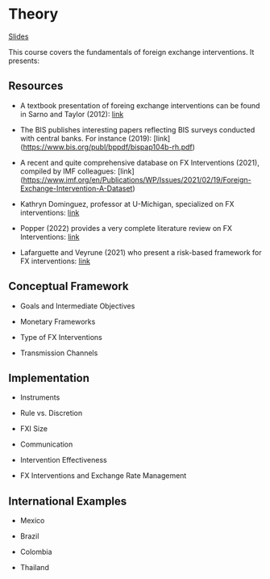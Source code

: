 # Theory

[Slides](./docs/slides/fxi_theory_practice/fxi_theory_practice.pdf)

This course covers the fundamentals of foreign exchange interventions. It presents:

## Resources

  - A textbook presentation of foreing exchange interventions can be found in Sarno and Taylor (2012): [link](https://www.cambridge.org/core/books/abs/economics-of-exchange-rates/official-intervention-in-the-foreign-exchange-market/539435B26391C092195233098F887850)
        
 - The BIS publishes interesting papers reflecting BIS surveys conducted with central banks. For instance (2019): [link] (https://www.bis.org/publ/bppdf/bispap104b-rh.pdf)
    
 - A recent and quite comprehensive database on FX Interventions (2021), compiled by IMF colleagues: [link] (https://www.imf.org/en/Publications/WP/Issues/2021/02/19/Foreign-Exchange-Intervention-A-Dataset)

 - Kathryn Dominguez, professor at U-Michigan, specialized on FX interventions: [link](http://www-personal.umich.edu/~kathrynd/index.html)

 - Popper (2022) provides a very complete literature review on FX Interventions: [link](https://www.ssc.wisc.edu/~mchinn/Popper_FXI_apr22.pdf)

- Lafarguette and Veyrune (2021) who present a risk-based framework for FX interventions: [link](https://www.imf.org/en/Publications/WP/Issues/2021/02/12/Foreign-Exchange-Intervention-Rules-for-Central-Banks-A-Risk-based-Framework-50081)


## Conceptual Framework

- Goals and Intermediate Objectives

- Monetary Frameworks

- Type of FX Interventions

- Transmission Channels


## Implementation

- Instruments

- Rule vs. Discretion

- FXI Size

- Communication

- Intervention Effectiveness

- FX Interventions and Exchange Rate Management


## International Examples

- Mexico

- Brazil

- Colombia

- Thailand


